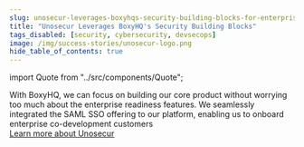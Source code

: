 ```yaml
---
slug: unosecur-leverages-boxyhqs-security-building-blocks-for-enterprise-peace-of-mind
title: "Unosecur Leverages BoxyHQ's Security Building Blocks"
tags_disabled: [security, cybersecurity, devsecops]
image: /img/success-stories/unosecur-logo.png
hide_table_of_contents: true
---
```


import Quote from "../src/components/Quote";

<Quote author="Santosh Jayaprakash" title="Co-Founder Unosecur" avatar="/img/success-stories/santosh-unosecur-headshot.jpeg">
 With BoxyHQ, we can focus on building our core product without worrying too much about the enterprise readiness features. We seamlessly integrated the SAML SSO offering to our platform, enabling us to onboard enterprise co-development customers
</Quote>

<div style={{ textAlign: "center", paddingTop: "60px" }}>
  <a href="https://www.unosecur.com/" target="_blank" className="button button-primary">Learn more about Unosecur</a>
</div>
